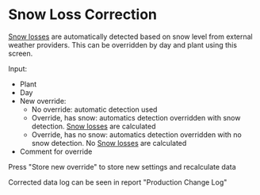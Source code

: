 # Snow Loss Correction

[Snow losses](../../../Data%20Processing/KPI%20Calculations/Production%20Losses/Snow%20production%20losses/Snow%20production%20losses.md) are automatically detected based on snow level from external weather providers.
This can be overridden by day and plant using this screen.

Input:
- Plant
- Day
- New override: 
    - No override: automatic detection used
    - Override, has snow: automatics detection overridden with snow detection. [Snow losses](../../../Data%20Processing/KPI%20Calculations/Production%20Losses/Snow%20production%20losses/Snow%20production%20losses.md) are calculated 
    - Override, has no snow: automatics detection overridden with no snow detection. No [Snow losses](../../../Data%20Processing/KPI%20Calculations/Production%20Losses/Snow%20production%20losses/Snow%20production%20losses.md) are calculated 
- Comment for override

Press "Store new override" to store new settings and recalculate data

Corrected data log can be seen in report "Production Change Log"